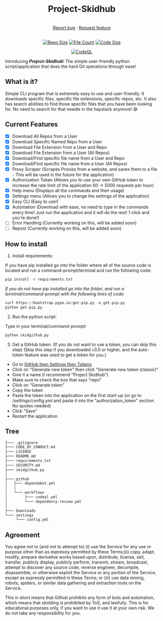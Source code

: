 <h1 align="center">Project-Skidhub</h1>

<p align="center">
<br>
<a href="https://github.com/livxy/Project-Skidhub
/issues/new?assignees=&labels=&template=bug_report.md&title=">Report bug</a>
·
<a href="https://github.com/livxy/Project-Skidhub/issues/new?assignees=&labels=&template=feature_request.md&title=">Request feature</a>
<br><br>
<div align="center">
<a href="https://github.com/livxy/Project-Skidhub"><img alt="Repo Size" src="https://img.shields.io/github/repo-size/livxy/Project-Skidhub" /></a>
<a href="https://github.com/livxy/Project-Skidhub"><img alt="File Count" src="https://img.shields.io/github/directory-file-count/livxy/Project-Skidhub" /></a>
<a href="https://github.com/livxy/Project-Skidhub"><img alt="Code Size" src="https://tokei.ekzhang.com/b1/github/livxy/Project-Skidhub" /></a>

[![CodeQL](https://github.com/livxy/Project-Skidhub/actions/workflows/codeql.yml/badge.svg?branch=main)](https://github.com/livxy/Project-Skidhub/actions/workflows/codeql.yml) 

</div>
</p>

Introducing **_Project-Skidhub_**! The simple user-friendly python script/application that does the hard Git operations through ease!

## What is it?

Simple CLI program that is extremely easy to use and user-friendly. It downloads specific files, specific file extensions, specific repos, etc. It also has search abilities to find those specific files that you have been looking for. No need to search for that needle in the haystack anymore! :smile:

## Current Features

- [x] Download All Repos from a User
- [x] Download Specific Named Repo from a User
- [x] Download File Extension from a User and Repo
- [x] Download File Extension from a User (All Repos)
- [x] Download/Find specific file name from a User and Repo
- [x] Download/Find specific file name from a User (All Repos)
- [x] Proxy Scraper (Scrapes Proxies from a website, and saves them to a file - This will be used in the future for the application)
- [x] Authorization Token (Allows you to use your own GitHub token to increase the rate limit of the application 60 -> 5000 requests per hour)
- [x] Help menu (Displays all the commands and their usage)
- [x] Settings menu (Allows you to change the settings of the application)
- [x] Easy CLI (Easy to use!)
- [x] Automation (Download with ease, no need to type in the commands every time! Just run the application and it will do the rest! 1 click and you're done!)
- [ ] Error Handling (Currently working on this, will be added soon)  
- [ ] Repost (Currently working on this, will be added soon)

## How to install

1. Install requirements:

  If you have pip installed go into the folder where all of the source code is located and run a command-prompt/terminal and run the following code:
  
  ```python
  pip install -r requirements.txt
  ```

 _If you do not have pip installed go into the folder, and run a terminal/command-prompt with the following lines of code:_
  
  ```python
  curl https://bootstrap.pypa.io/get-pip.py -o get-pip.py
  python get-pip.py
  ```
 
2. Run the python script:
  
  Type in your terminal/command-prompt:

  ```python
  python skidgithub.py
  ```

3. Get a GitHub token:
  (If you do not want to use a token, you can skip this step)
  (Skip this step if you downloaded v3.0 or higher, and the auto-token feature was used to get a token for you.)

- Go to [GitHub then Settings then Tokens](https://github.com/settings/tokens)
- Click on "Generate new token" then click "Generate new token (classic)"
- Give it a name (I recommend "Project Skidhub")
- Make sure to check the box that says "repo"
- Click on "Generate token"
- Copy the token
- Paste the token into the application on the first start-up (or go to /settings/config.yml and paste it into the "authorization_token" section. No quotes needed)
- Click "Save"
- Restart the application

## Tree
```graphql
├─── .gitignore
├─── CODE_OF_CONDUCT.md
├─── LICENSE
├─── README.md
├─── requirements.txt
├─── SECURITY.md
├─── skidgithub.py
│
├───.github
│   ├─── dependabot.yml
│   │
│   └─── workflows
│        ├─── codeql.yml
│        └─── dependency-review.yml
│
├─── Downloads
└─── settings
     └─── config.yml

```


## Agreement

You agree not to (and not to attempt to) (i) use the Service for any use or purpose other than as expressly permitted by these Terms;(ii) copy, adapt, modify, prepare derivative works based upon, distribute, license, sell, transfer, publicly display, publicly perform, transmit, stream, broadcast, attempt to discover any source code, reverse engineer, decompile, disassemble, or otherwise exploit the Service or any portion of the Service, except as expressly permitted in these Terms; or (iii) use data mining, robots, spiders, or similar data gathering and extraction tools on the Service.

This in short means that Github prohibits any form of bots and automation, which means that skidding is prohibited by ToS, and lawfully. This is for educational purposes only, if you want to use it use it at your own risk. We do not take any responsibility for you.
